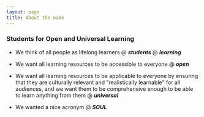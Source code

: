 ```yaml
---
layout: page
title: About the name
---
```


### Students for Open and Universal Learning

- We think of all people as lifelong learners @ _**students**_ @ _**learning**_

- We want all learning resources to be accessible to everyone @ _**open**_

- We want all learning resources to be applicable to everyone by ensuring that they are culturally relevant and "realistically learnable" for all audiences, and we want them to be comprehensive enough to be able to learn anything from them @ _**universal**_

- We wanted a nice acronym @ _**SOUL**_